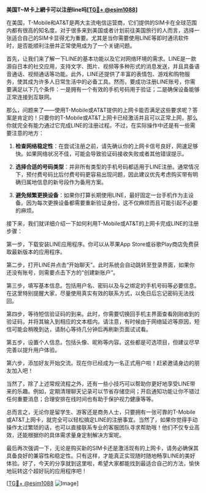 **美国T~M卡上網卡可以注册line吗[[TG💪+ @esim1088](https://t.me/s/esim1088)]**

在美国，T-Mobile和AT&T是两大主流电信运营商，它们提供的SIM卡在全球范围内都有很高的知名度。对于很多来到美国或者计划前往美国旅行的人而言，选择一张适合自己的SIM卡显得尤为重要。尤其是当你需要使用LINE等即时通讯软件时，是否能顺利注册并正常使用成为了一个关键问题。

首先，让我们来了解一下LINE的基本功能以及它对网络环境的需求。LINE是一款源自日本的社交应用，支持文字、图片、视频等多种形式的消息发送，并且具备语音通话、视频通话等功能。此外，LINE还提供了丰富的表情包、游戏和购物服务，使其成为许多人日常生活中的必备工具。然而，要成功注册LINE账号，你需要满足以下几个条件：一是拥有一个有效的手机号码用于验证；二是确保设备能够正常连接到互联网。

那么，问题来了——使用T-Mobile或AT&T提供的上网卡能否满足这些要求呢？答案是肯定的！只要你的T-Mobile或AT&T上网卡已经激活并且可以正常上网，那么你就完全有能力通过它完成LINE的注册过程。不过，在实际操作中还是有一些需要注意的地方：

1. **检查网络稳定性**：在尝试注册之前，请先确认你的上网卡信号良好，网速足够快。如果网络状况不佳，可能会导致验证码接收失败或者其他错误提示。
   
2. **选择合适的号码类型**：并非所有类型的手机号码都适用于LINE注册。通常情况下，预付费号码比后付费号码更容易出现问题，因此建议优先考虑购买带有明确归属地信息的新号段作为备用方案。

3. **避免频繁更换设备**：如果你打算长期使用LINE，最好固定一台手机作为主设备。因为每次更换设备都需要重新验证身份，这不仅麻烦而且可能引起不必要的麻烦。

接下来，我们就详细介绍一下如何利用T-Mobile或AT&T的上网卡完成LINE的注册步骤：

第一步，下载安装LINE应用程序。你可以从苹果App Store或谷歌Play商店免费获取最新版本的应用程序。

第二步，打开LINE并点击“开始聊天”。此时系统会自动跳转至登录界面，如果你还没有账号，则需要点击下方的“创建新账户”。

第三步，填写基本信息。包括用户名、密码以及与之绑定的手机号码等必要信息。在这里特别提醒大家，尽量使用真实有效的联系方式，以免日后忘记密码无法找回。

第四步，等待短信验证码的到来。此时，你需要切换回手机主界面查看刚刚收到的验证码，并将其输入到相应的文本框内。请注意，有时候由于网络延迟等原因，短信可能会稍晚到达，请耐心等待几分钟后再刷新页面试试看。

第五步，设置个人信息。包括头像、昵称等内容。这些都是可选项目，但建议尽早完善以提升用户体验。

第六步，添加好友开始交流。现在你已经成为一名正式用户啦！赶紧邀请身边的朋友加入吧！

当然了，除了上述常规流程之外，还有一些小技巧可以帮助你更好地享受LINE带来的乐趣。例如，定期清理聊天记录可以节省存储空间；开启通知功能让你不错过任何重要消息；合理安排在线时间也有助于保护视力健康等等。

总而言之，无论你是留学生、游客还是商务人士，只要拥有一张可靠的T-Mobile或AT&T上网卡，就完全可以轻松搞定LINE的注册事宜。当然了，如果你觉得手动操作太过繁琐的话，也可以直接联系专业的客服团队寻求帮助哦！他们不仅专业高效，还能根据你的具体需求量身定制解决方案呢。

最后再次强调一下，无论是购买新的SIM卡还是激活现有的上网卡，请务必确保其具备良好的兼容性和稳定性。只有这样，才能真正实现随时随地畅享LINE的美好体验。好了，今天的分享就到这里啦，希望大家都能找到最适合自己的方法，愉快地玩转这个超好玩的应用程序吧！

[[TG💪+ @esim1088](https://t.me/s/esim1088) ![Image](https://i.postimg.cc/4NQfJmqS/Snipaste-2025-05-13-00-14-12.png)]